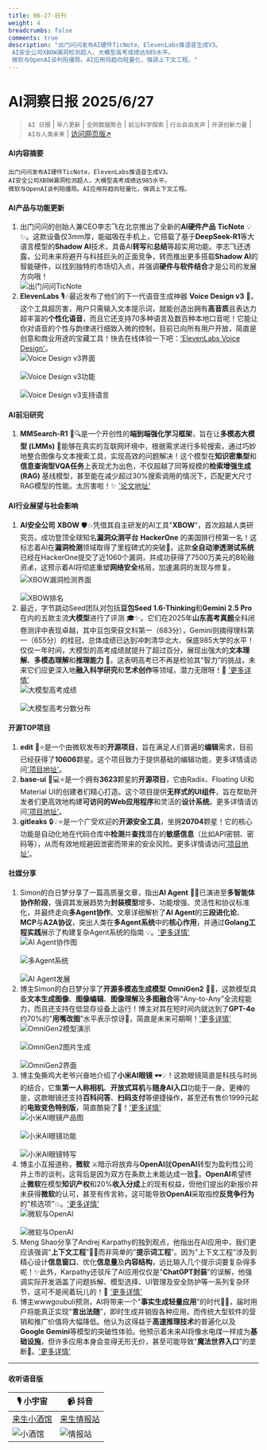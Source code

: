 ```yaml
---
title: 06-27-日刊
weight: 4
breadcrumbs: false
comments: true
description: "出门问问发布AI硬件TicNote，ElevenLabs推语音生成V3。 AI安全公司XBOW漏洞检测超人，大模型高考成绩达985水平。 微软与OpenAI谈判陷僵局。AI应用将趋向轻量化，强调上下文工程。"
---
```


# AI洞察日报 2025/6/27

>  `AI 日报` | `早八更新` | `全网数据聚合` | `前沿科学探索` | `行业自由发声` | `开源创新力量` | `AI与人类未来` | [访问网页版↗️](https://ai.hubtoday.app/)



#### **AI内容摘要**

```
出门问问发布AI硬件TicNote，ElevenLabs推语音生成V3。
AI安全公司XBOW漏洞检测超人，大模型高考成绩达985水平。
微软与OpenAI谈判陷僵局。AI应用将趋向轻量化，强调上下文工程。
```



#### **AI产品与功能更新**
1.  出门问问的创始人兼CEO李志飞在北京推出了全新的**AI硬件产品** **TicNote** 💡✨。这款设备仅3mm厚，能磁吸在手机上，它搭载了基于**DeepSeek-R1**等大语言模型的**Shadow AI**技术，具备AI**转写**和**总结**等超实用功能。李志飞还透露，公司未来将避开与科技巨头的正面竞争，转而推出更多搭载**Shadow AI**的智能硬件，以找到独特的市场切入点，并强调**硬件与软件结合**才是公司的发展方向哦！
    <br/> ![出门问问TicNote](https://pic.chinaz.com/picmap/202304171730169988_2.jpg) <br/>
2.  **ElevenLabs** 🎙️🎶最近发布了他们的下一代语音生成神器 **Voice Design v3** 🚀。这个工具超厉害，用户只需输入文本提示词，就能创造出拥有**高音质**且表达力超丰富的**个性化语音**，而且它还支持70多种语言及数百种本地口音呢！它能让你对语音的个性与韵律进行细致入微的控制，目前已向所有用户开放，简直是创意和商业用途的宝藏工具！快去在线体验一下吧：['ElevenLabs Voice Design'](https://elevenlabs.io/voice-design)。
    <br/> ![Voice Design v3界面](https://assets-v2.circle.so/vijiutr3y6vtx0je0jj3ck76slvc) <br/>
    <br/> ![Voice Design v3功能](https://assets-v2.circle.so/ju51ik2e8hzybvd29eehyf5n1rdj) <br/>
    <br/> ![Voice Design v3支持语言](https://assets-v2.circle.so/pv2uwy79y1zs7okoh09dymer4vpw) <br/>

#### **AI前沿研究**
1.  **MMSearch-R1** 🔬🔍是一个开创性的**端到端强化学习框架**，旨在让**多模态大模型 (LMMs)** 🧠能够在真实的互联网环境中，根据需求进行多轮搜索，通过巧妙地整合图像与文本搜索工具，实现高效的问题解决！这个模型在**知识密集型**和**信息查询型VQA任务**上表现尤为出色，不仅超越了同等规模的**检索增强生成 (RAG)** 基线模型，甚至能在减少超过30%搜索调用的情况下，匹配更大尺寸RAG模型的性能。太厉害啦！✨ ['论文地址'](https://arxiv.org/abs/2506.20670)

#### **AI行业展望与社会影响**
1.  **AI安全公司** **XBOW** 🛡️💥凭借其自主研发的AI工具"**XBOW**”，首次超越人类研究员，成功登顶全球知名**漏洞众测平台** **HackerOne** 的美国排行榜第一名！这标志着AI在**漏洞检测**领域取得了里程碑式的突破👏。这款**全自动渗透测试系统**已经在HackerOne提交了近1060个漏洞，并成功获得了7500万美元的B轮融资💰，这预示着AI将彻底重塑**网络安全**格局，加速漏洞的发现与修复。
    <br/> ![XBOW漏洞检测界面](https://upload.chinaz.com/2025/0626/6388654490605766348022671.png) <br/>
    <br/> ![XBOW排名](https://upload.chinaz.com/2025/0626/6388654491737208217775020.png) <br/>
2.  最近，字节跳动Seed团队对包括**豆包Seed 1.6-Thinking**和**Gemini 2.5 Pro**在内的五款主流**大模型**进行了评测 🎓✨。它们在2025年**山东高考真题**全科闭卷测评中表现卓越，其中豆包荣获文科第一（683分），Gemini则摘得理科第一（655分）的桂冠，总体成绩已达到冲刺清华北大、保底985大学的水平！仅仅一年时间，大模型的高考成绩就提升了超过百分，展现出强大的**文本理解**、**多模态理解**和**推理能力** 🚀。这表明高考已不再是检验其"智力”的挑战，未来它们应更深入地**融入科学研究**和**艺术创作**等领域，潜力无限呀！🎨 ['更多详情'](https://www.jiqizhixin.com/articles/2025-06-26-12)
    <br/> ![大模型高考成绩](https://image.jiqizhixin.com/uploads/editor/93a8c682-cd72-4b9e-b193-2de6000ed32e/640.png) <br/>
    <br/> ![大模型高考分数分布](https://image.jiqizhixin.com/uploads/editor/8c33110c-0bd7-40f4-ae05-e011ef458218/640.png) <br/>

#### **开源TOP项目**
1.  **edit** 📝⭐是一个由微软发布的**开源项目**，旨在满足人们普遍的**编辑**需求，目前已经获得了**10606**颗星。这个项目致力于提供基础的编辑功能，更多详情请访问['项目地址'](https://github.com/microsoft/edit)。
2.  **base-ui** 🧩💻⭐是一个拥有**3623**颗星的**开源项目**，它由Radix、Floating UI和Material UI的创建者们精心打造。这个项目提供**无样式的UI组件**，旨在帮助开发者们更高效地构建**可访问的Web应用程序**和灵活的**设计系统**。更多详情请访问['项目地址'](https://github.com/mui/base-ui)。
3.  **gitleaks** 🔒💡⭐是一个广受欢迎的**开源安全工具**，坐拥**20704**颗星！它的核心功能是自动化地在代码仓库中**检测**并**查找**潜在的**敏感信息**（比如API密钥、密码等），从而有效地规避因泄密而带来的安全风险。更多详情请访问['项目地址'](https://github.com/gitleaks/gitleaks)。

#### **社媒分享**
1.  Simon的白日梦分享了一篇高质量文章，指出**AI Agent** 🤖🤝已演进至**多智能体协作阶段**，强调其发展趋势为**封装模型**增多、功能增强、灵活性和协议标准化，并最终走向**多Agent协作**。文章详细解析了**AI Agent**的**三段进化论**、**MCP**与**A2A协议**，突出人类在**多Agent系统**中的**核心作用**，并通过**Golang工程实践**展示了构建复杂Agent系统的指南 💡。['更多详情'](https://m.okjike.com/originalPosts/685d58d062739eeda3b9d838)
    <br/> ![AI Agent协作图](https://cdnv2.ruguoapp.com/Fu9_NrDOl23BPTkVMqCuo11qNhYQv3.jpg) <br/>
    <br/> ![多Agent系统](https://cdnv2.ruguoapp.com/Fkej5CodNU5eYZ0QvY6GUlRbLWSZv3.jpg) <br/>
    <br/> ![AI Agent发展](https://cdnv2.ruguoapp.com/FllJQZ_kio0pQNa11CUfnPvOhWbOv3.jpg) <br/>
2.  博主Simon的白日梦分享了**开源多模态生成模型** **OmniGen2** 🎨✨，这款模型具备**文本生成图像**、**图像编辑**、**图像理解**及**多图融合**等"Any-to-Any”全流程能力，而且还支持在低显存设备上运行！博主对其在短时间内就达到了**GPT-4o**约70%的"**用嘴改图**”水平表示惊讶🤯，简直是未来可期啊！['更多详情'](https://m.okjike.com/originalPosts/685d56339c2e39aa22e64bbb)
    <br/> ![OmniGen2模型演示](https://cdnv2.ruguoapp.com/ltYbExXHHBX6-IiH6poCRt4V6YHWv3.png) <br/>
    <br/> ![OmniGen2图片生成](https://cdnv2.ruguoapp.com/ljDKpsINlzylflPcueaB7KC5dTqSv3.png) <br/>
    <br/> ![OmniGen2界面](https://cdnv2.ruguoapp.com/ls34LcFxuRD1Baz2eGvajo2pvO52v3.jpg) <br/>
3.  博主兔撕鸡大老爷兴奋地介绍了**小米AI眼镜** 🕶️💡！这款眼镜简直是科技与时尚的结合，它集**第一人称相机**、**开放式耳机**与**随身AI入口**功能于一身。更棒的是，这款眼镜还支持**百科问答**、**扫码支付**等便捷操作，甚至还有售价1999元起的**电致变色特别版**，简直酷毙了💸！['更多详情'](https://m.okjike.com/originalPosts/685d40dbadecea032f68a102)
    <br/> ![小米AI眼镜产品图](https://cdnv2.ruguoapp.com/FiYt7G4BWf7RKS6v7g6lhoD0c0CUv3.jpg) <br/>
    <br/> ![小米AI眼镜功能](https://cdnv2.ruguoapp.com/Fp8KaIdLbsz62uQfat1l48cKg77Kv3.jpg) <br/>
    <br/> ![小米AI眼镜特写](https://cdnv2.ruguoapp.com/FikgmCpcfMiwXeahMtlwT5OC9oaJv3.jpg) <br/>
4.  博主小互报道称，**微软** ⚔️暗示将放弃与**OpenAI**就**OpenAI**转型为盈利性公司并上市的谈判，这背后是因为双方在条款上未能达成一致🤔。**OpenAI**希望终止**微软**在模型**知识产权**和20%**收入分成**上的现有权益，但他们提出的新报价并未获得**微软**的认可，甚至有传言称，这可能导致**OpenAI**采取指控**反竞争行为**的"核选项”💥。['更多详情'](https://x.com/imxiaohu/status/1938130680636182595)
    <br/> ![微软与OpenAI](https://pbs.twimg.com/media/GuVB3L_X0AA1A0L?format=jpg&name=orig) <br/>
    <br/> ![微软与OpenAI](https://pbs.twimg.com/media/GuVB3L9XwAADR9U?format=jpg&name=orig) <br/>
5.  Meng Shao分享了Andrej Karpathy的独到观点，他指出在AI应用中，我们更应该强调"**上下文工程**”🧠💡而非简单的"**提示词工程**”。因为"上下文工程”涉及到精心设计**信息窗口**、优化**信息量**及**内容结构**，远比输入几个提示词要复杂得多呢！✨此外，Karpathy还驳斥了AI应用仅仅是"**ChatGPT封装**”的误解，他强调实际开发涵盖了问题拆解、模型选择、UI管理及安全防护等一系列复杂环节，这可不是闹着玩儿的！💪 ['更多详情'](https://x.com/shao__meng/status/1938120617494253712)
6.  博主wwwgoubuli预测，AI将带来一个"**事实生成轻量应用**”的时代🔮🚀，届时用户将能真正实现"**言出法随**”，即时生成并销毁各种应用，而传统大型软件的营销和推广价值将大幅降低。他认为这得益于**高速推理技术**的普遍化以及**Google Gemini**等模型的突破性体验。他预示着未来AI将像水电煤一样成为**基础设施**，但许多应用本身会变得无形无价，甚至可能导致"**魔法世界入口**”的垄断🌌。['更多详情'](https://x.com/wwwgoubuli/status/1938082798973096160)

---

#### **收听语音版**

| 🎙️ **小宇宙** | 📹 **抖音** |
| --- | --- |
| [来生小酒馆](https://www.xiaoyuzhoufm.com/podcast/683c62b7c1ca9cf575a5030e)  |   [来生情报站](https://www.douyin.com/user/MS4wLjABAAAAwpwqPQlu38sO38VyWgw9ZjDEnN4bMR5j8x111UxpseHR9DpB6-CveI5KRXOWuFwG)| 
| ![小酒馆](https://s1.imagehub.cc/images/2025/06/24/f959f7984e9163fc50d3941d79a7f262.md.png) | ![情报站](https://s1.imagehub.cc/images/2025/06/24/7fc30805eeb831e1e2baa3a240683ca3.md.png) |

    

